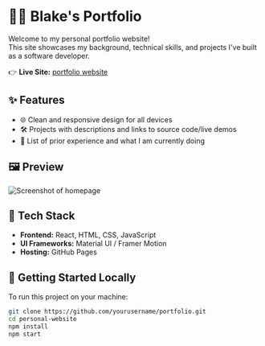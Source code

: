 # 🧑‍💻 Blake's Portfolio

Welcome to my personal portfolio website!  
This site showcases my background, technical skills, and projects I've built as a software developer.

👉 **Live Site:** [portfolio website](https://bkmorris2456.github.io/personal-website/)

## ✨ Features

- 🌐 Clean and responsive design for all devices
- 🛠️ Projects with descriptions and links to source code/live demos
- 📜 List of prior experience and what I am currently doing

## 🖼 Preview

![Screenshot of homepage](./images/portfolio-homepage.png)

## 🔧 Tech Stack

- **Frontend:** React, HTML, CSS, JavaScript  
- **UI Frameworks:** Material UI / Framer Motion
- **Hosting:** GitHub Pages

## 🚀 Getting Started Locally

To run this project on your machine:

```bash
git clone https://github.com/yourusername/portfolio.git
cd personal-website
npm install
npm start
```
